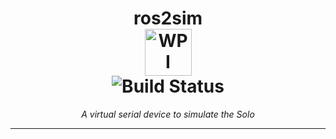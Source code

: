 <h1 align='center'> 
  ros2sim<br/>
  <img src="https://upload.wikimedia.org/wikipedia/en/1/1b/WPI_logo.png" 
    alt="WPI Logo" width=75px/> <br />
  <img src="https://github.com/WPI-MMR/ros2sim/workflows/Tests/badge.svg" 
    alt="Build Status" />
</h1>

<p align='center'><i>A virtual serial device to simulate the Solo
  </i></p>

---